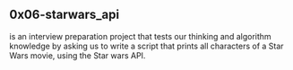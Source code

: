 ## 0x06-starwars_api
is an interview preparation project that tests our thinking and algorithm knowledge by asking us to write a script that prints all characters of a Star Wars movie, using the Star wars API.

